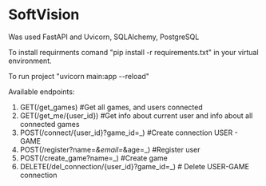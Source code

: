 # SoftVision
Was used FastAPI and Uvicorn, SQLAlchemy, PostgreSQL

To install requirments comand "pip install -r requirements.txt" in your virtual environment. 

To run project "uvicorn main:app --reload"

Available endpoints:
  1) GET(/get_games) #Get all games, and users connected
  2) GET(/get_me/{user_id}) #Get info about current user and info about all connected games
  3) POST(/connect/{user_id}?game_id=_) #Create connection USER - GAME
  4) POST(/register?name=_&email=_&age=_) #Register user
  5) POST(/create_game?name=_) #Create game
  6) DELETE(/del_connection/{user_id}?game_id=_) # Delete USER-GAME connection
